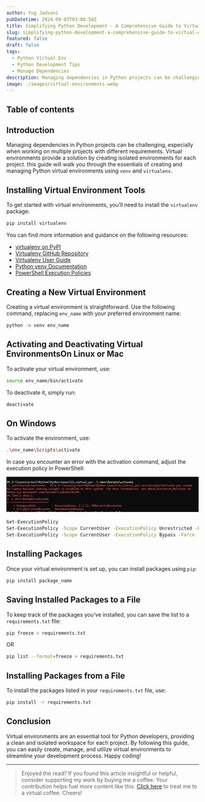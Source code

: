 ```yaml
---
author: Yug Jadvani
pubDatetime: 2024-09-03T03:08:50Z
title: Simplifying Python Development - A Comprehensive Guide to Virtual Environments
slug: simplifying-python-development-a-comprehensive-guide-to-virtual-environments
featured: false
draft: false
tags:
  - Python Virtual Env
  - Python Development Tips
  - Manage Dependencies
description: Managing dependencies in Python projects can be challenging, especially when working on multiple projects with different requirements.
image: ./images/virtual-environments.webp
---
```


## Table of contents

## Introduction

Managing dependencies in Python projects can be challenging, especially when working on multiple projects with different requirements. Virtual environments provide a solution by creating isolated environments for each project. this guide will walk you through the essentials of creating and managing Python virtual environments using `venv` and `virtualenv`.

## Installing Virtual Environment Tools

To get started with virtual environments, you’ll need to install the `virtualenv` package:

```bash
pip install virtualenv
```

You can find more information and guidance on the following resources:

- [virtualenv on PyPI](https://pypi.org/project/virtualenv/)
- [Virtualenv GitHub Repository](https://github.com/pypa/virtualenv)
- [Virtualenv User Guide](https://virtualenv.pypa.io/en/latest/user_guide.html)
- [Python venv Documentation](https://docs.python.org/3/library/venv.html)
- [PowerShell Execution Policies](https://learn.microsoft.com/en-us/powershell/module/microsoft.powershell.core/about/about_execution_policies?view=powershell-7.4)

## Creating a New Virtual Environment

Creating a virtual environment is straightforward. Use the following command, replacing `env_name` with your preferred environment name:

```bash
python -m venv env_name
```

## Activating and Deactivating Virtual EnvironmentsOn Linux or Mac

To activate your virtual environment, use:

```bash
source env_name/bin/activate
```

To deactivate it, simply run:

```bash
deactivate
```

## On Windows

To activate the environment, use:

```bash
.\env_name\Scripts\activate
```

In case you encounter an error with the activation command, adjust the execution policy in PowerShell:

![Env](./images/venv_error.webp)

```bash
Get-ExecutionPolicy
Set-ExecutionPolicy -Scope CurrentUser -ExecutionPolicy Unrestricted -Force
Set-ExecutionPolicy -Scope CurrentUser -ExecutionPolicy Bypass -Force
```

## Installing Packages

Once your virtual environment is set up, you can install packages using `pip`:

```bash
pip install package_name
```

## Saving Installed Packages to a File

To keep track of the packages you’ve installed, you can save the list to a `requirements.txt` file:

```bash
pip freeze > requirements.txt
```

OR

```bash
pip list --format=freeze > requirements.txt
```

## Installing Packages from a File

To install the packages listed in your `requirements.txt` file, use:

```bash
pip install -r requirements.txt
```

## Conclusion

Virtual environments are an essential tool for Python developers, providing a clean and isolated workspace for each project. By following this guide, you can easily create, manage, and utilize virtual environments to streamline your development process. Happy coding!

---

> Enjoyed the read? If you found this article insightful or helpful, consider supporting my work by buying me a coffee. Your contribution helps fuel more content like this. [Click here](https://buymeacoffee.com/yugjadvani9) to treat me to a virtual coffee. Cheers!
